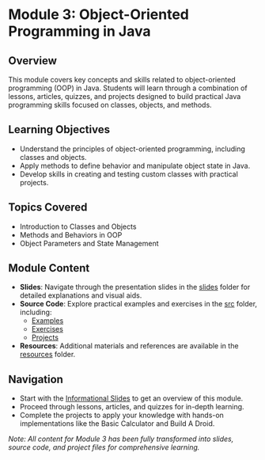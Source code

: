 # Module 3: Object-Oriented Programming in Java

## Overview

This module covers key concepts and skills related to object-oriented programming (OOP) in Java. Students will learn through a combination of lessons, articles, quizzes, and projects designed to build practical Java programming skills focused on classes, objects, and methods.

## Learning Objectives

-   Understand the principles of object-oriented programming, including classes and objects.
-   Apply methods to define behavior and manipulate object state in Java.
-   Develop skills in creating and testing custom classes with practical projects.

## Topics Covered

-   Introduction to Classes and Objects
-   Methods and Behaviors in OOP
-   Object Parameters and State Management

## Module Content

-   **Slides**: Navigate through the presentation slides in the [slides](./slides/) folder for detailed explanations and visual aids.
-   **Source Code**: Explore practical examples and exercises in the [src](./src/) folder, including:
    -   [Examples](./src/examples/)
    -   [Exercises](./src/exercises/)
    -   [Projects](./src/projects/)
-   **Resources**: Additional materials and references are available in the [resources](./resources/) folder.

## Navigation

-   Start with the [Informational Slides](./slides/01-informational.md) to get an overview of this module.
-   Proceed through lessons, articles, and quizzes for in-depth learning.
-   Complete the projects to apply your knowledge with hands-on implementations like the Basic Calculator and Build A Droid.

_Note: All content for Module 3 has been fully transformed into slides, source code, and project files for comprehensive learning._
